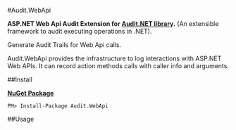 #Audit.WebApi

**ASP.NET Web Api Audit Extension for [Audit.NET library](https://github.com/thepirat000/Audit.NET).** (An extensible framework to audit executing operations in .NET).

Generate Audit Trails for Web Api calls.

Audit.WebApi provides the infrastructure to log interactions with ASP.NET Web APIs. It can record action methods calls with caller info and arguments.

##Install

**[NuGet Package](https://www.nuget.org/packages/Audit.WebApi/)**
```
PM> Install-Package Audit.WebApi
```

##Usage
